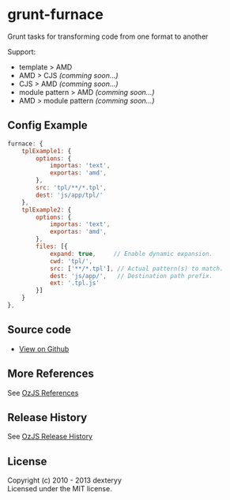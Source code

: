 <!---
layout: intro
title: grunt-furnace
-->

# grunt-furnace

Grunt tasks for transforming code from one format to another

Support: 

* template > AMD
* AMD > CJS _(comming soon...)_
* CJS > AMD _(comming soon...)_
* module pattern > AMD _(comming soon...)_
* AMD > module pattern _(comming soon...)_

## Config Example

``` javascript
furnace: {
    tplExample1: {
        options: {
            importas: 'text',
            exportas: 'amd',
        },
        src: 'tpl/**/*.tpl',
        dest: 'js/app/tpl/'
    },
    tplExample2: {
        options: {
            importas: 'text',
            exportas: 'amd',
        },
        files: [{
            expand: true,     // Enable dynamic expansion.
            cwd: 'tpl/',
            src: ['**/*.tpl'], // Actual pattern(s) to match.
            dest: 'js/app/',   // Destination path prefix.
            ext: '.tpl.js'
        }]
    }
},
```

## Source code

* [View on Github](https://github.com/dexteryy/grunt-furnace)

## More References

See [OzJS References](http://ozjs.org/#ref)

## Release History

See [OzJS Release History](http://ozjs.org/#release)

## License

Copyright (c) 2010 - 2013 dexteryy  
Licensed under the MIT license.

